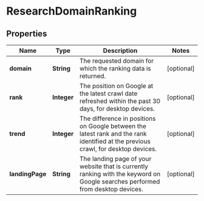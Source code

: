 # ResearchDomainRanking

## Properties
Name | Type | Description | Notes
------------ | ------------- | ------------- | -------------
**domain** | **String** | The requested domain for which the ranking data is returned. |  [optional]
**rank** | **Integer** | The position on Google at the latest crawl date refreshed within the past 30 days, for desktop devices. |  [optional]
**trend** | **Integer** | The difference in positions on Google between the latest rank and the rank identified at the previous crawl, for desktop devices. |  [optional]
**landingPage** | **String** | The landing page of your website that is currently ranking with the keyword on Google searches performed from desktop devices. |  [optional]
